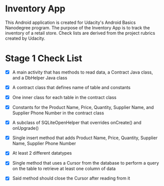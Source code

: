 # Inventory App

This Android application is created for Udacity's Android Basics Nanodegree program.
The purpose of the Inventory App is to track the inventory of a retail store.
Check lists are derived from the project rubrics created by Udacity.

# Stage 1 Check List
- [x] A main activity that has methods to read data, a Contract Java class, and a DbHelper Java class

- [x] A contract class that defines name of table and constants
- [x] One inner class for each table in the contract class
- [x] Constants for the Product Name, Price, Quantity, Supplier Name, and Supplier Phone Number in the contract class

- [x] A subclass of SQLiteOpenHelper that overrides onCreate() and onUpgrade()

- [x] Single insert method that adds Product Name, Price, Quantity, Supplier Name, Supplier Phone Number
- [x] At least 2 different datatypes

- [x] Single method that uses a Cursor from the database to perform a query on the table to retrieve at least one column of data
- [x] Said method should close the Cursor after reading from it
